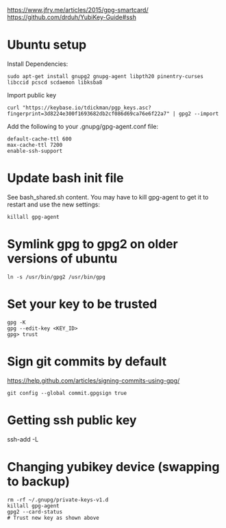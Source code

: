 https://www.jfry.me/articles/2015/gpg-smartcard/
https://github.com/drduh/YubiKey-Guide#ssh

# Ubuntu setup

Install Dependencies:

```
sudo apt-get install gnupg2 gnupg-agent libpth20 pinentry-curses libccid pcscd scdaemon libksba8
```

Import public key

```
curl "https://keybase.io/tdickman/pgp_keys.asc?fingerprint=3d8224e300f1693682db2cf086d69ca76e6f22a7" | gpg2 --import
```

Add the following to your .gnupg/gpg-agent.conf file:

```
default-cache-ttl 600
max-cache-ttl 7200
enable-ssh-support
```

# Update bash init file

See bash_shared.sh content. You may have to kill gpg-agent to get it to restart and use the new settings:

```
killall gpg-agent
```

# Symlink gpg to gpg2 on older versions of ubuntu

```
ln -s /usr/bin/gpg2 /usr/bin/gpg
```

# Set your key to be trusted

```
gpg -K
gpg --edit-key <KEY_ID>
gpg> trust
```

# Sign git commits by default

https://help.github.com/articles/signing-commits-using-gpg/

```
git config --global commit.gpgsign true
```

# Getting ssh public key
ssh-add -L

# Changing yubikey device (swapping to backup)

```
rm -rf ~/.gnupg/private-keys-v1.d
killall gpg-agent
gpg2 --card-status
# Trust new key as shown above
```
